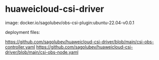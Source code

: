 # huaweicloud-csi-driver

image: docker.io/sagolubev/obs-csi-plugin:ubuntu-22.04-v0.0.1

deployment files:

https://github.com/sagolubev/huaweicloud-csi-driver/blob/main/csi-obs-controller.yaml
https://github.com/sagolubev/huaweicloud-csi-driver/blob/main/csi-obs-node.yaml
